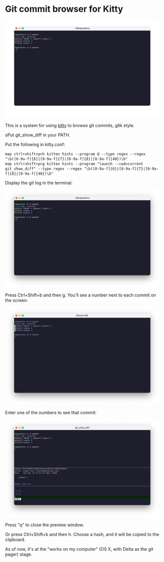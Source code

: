 # Git commit browser for Kitty

![demo](usage.gif)

This is a system for using [kitty](https://sw.kovidgoyal.net/kitty/) to browse
git commits, gitk style.

sPut git_show_diff in your PATH.

Put the following in kitty.conf:

    map ctrl+shift+p>h kitten hints --program @ --type regex --regex "\b([0-9a-f]{6}|[0-9a-f]{7}|[0-9a-f]{8}|[0-9a-f]{40})\b"
    map ctrl+shift+p>g kitten hints --program "launch --cwd=current git_show_diff" --type regex --regex "\b([0-9a-f]{6}|[0-9a-f]{7}|[0-9a-f]{8}|[0-9a-f]{40})\b"

Display the git log in the terminal:

![log](screenshots/log.png)

Press Ctrl+Shift+b and then g. You'll see a number next to each commit on the screen:

![hints](screenshots/hints.png)

Enter one of the numbers to see that commit:

![hints](screenshots/preview.png)

Press "q" to close the preview window.

Or press Ctrl+Shift+b and then h. Choose a hash, and it will be copied to the clipboard.

As of now, it's at the "works on my computer" (OS X, with Delta as the git pager) stage.
